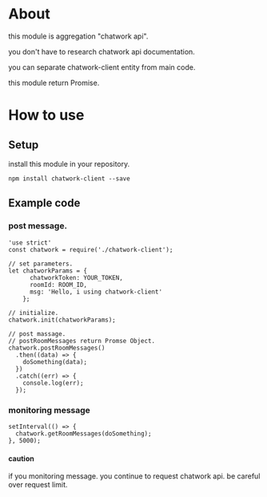 # About
this module is aggregation "chatwork api".

you don't have to research chatwork api documentation.

you can separate chatwork-client entity from main code.

this module return Promise.

# How to use

## Setup
install this module in your repository.

```npm install chatwork-client --save```

## Example code
### post message.

```
'use strict'
const chatwork = require('./chatwork-client');

// set parameters.
let chatworkParams = {
      chatworkToken: YOUR_TOKEN,
      roomId: ROOM_ID,
      msg: 'Hello, i using chatwork-client'
    };

// initialize.
chatwork.init(chatworkParams); 

// post massage.
// postRoomMessages return Promse Object.
chatwork.postRoomMessages()
  .then((data) => {
    doSomething(data);
  })
  .catch((err) => {
    console.log(err);
  });
```

### monitoring message

```
setInterval(() => {
  chatwork.getRoomMessages(doSomething);
}, 5000);
```

#### caution
if you monitoring message.
you continue to request chatwork api.
be careful over request limit.
